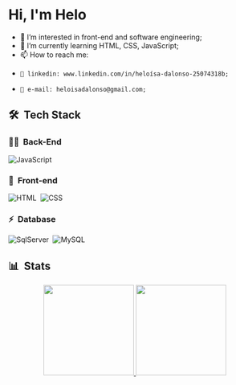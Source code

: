 <h1 align="left">Hi, I'm Helo</h1>

- 👀 I’m interested in front-end and software engineering;
- 🌱 I’m currently learning HTML, CSS, JavaScript;
- 📫 How to reach me:
-     📍 linkedin: www.linkedin.com/in/heloísa-dalonso-25074318b;
-     📍 e-mail: heloisadalonso@gmail.com;

## 🛠 &nbsp;Tech Stack

### 👩‍💻 &nbsp;Back-End
![JavaScript](https://img.shields.io/badge/-JavaScript-05122A?style=flat&logo=javascript)&nbsp;

### 🎨 &nbsp;Front-end
![HTML](https://img.shields.io/badge/-HTML-05122A?style=flat&logo=HTML5)&nbsp;
![CSS](https://img.shields.io/badge/-CSS-05122A?style=flat&logo=CSS3&logoColor=1572B6)&nbsp;

### ⚡ &nbsp;Database 
![SqlServer](https://img.shields.io/badge/-Microsoft%20SQL%20Server-05122A?style=flat&logo=microsoft%20sql%20server&logoColor=1572B6)&nbsp;
![MySQL](https://img.shields.io/badge/-MySQL-05122A?style=flat&logo=mysql)&nbsp;

## 📊 &nbsp;Stats

<div align="center">
  <a href="https://github.com/heloisadalonso">
  <img height="180em" src="https://github-readme-stats.vercel.app/api?username=heloisadalonso&show_icons=true&theme=dracula&include_all_commits=true&count_private=true"/>
  <img height="180em" src="https://github-readme-stats.vercel.app/api/top-langs/?username=heloisadalonso&layout=compact&langs_count=7&theme=dracula"/>
</div>
<!---
heloisadalonso/heloisadalonso is a ✨ special ✨ repository because its `README.md` (this file) appears on your GitHub profile.
You can click the Preview link to take a look at your changes.
--->
